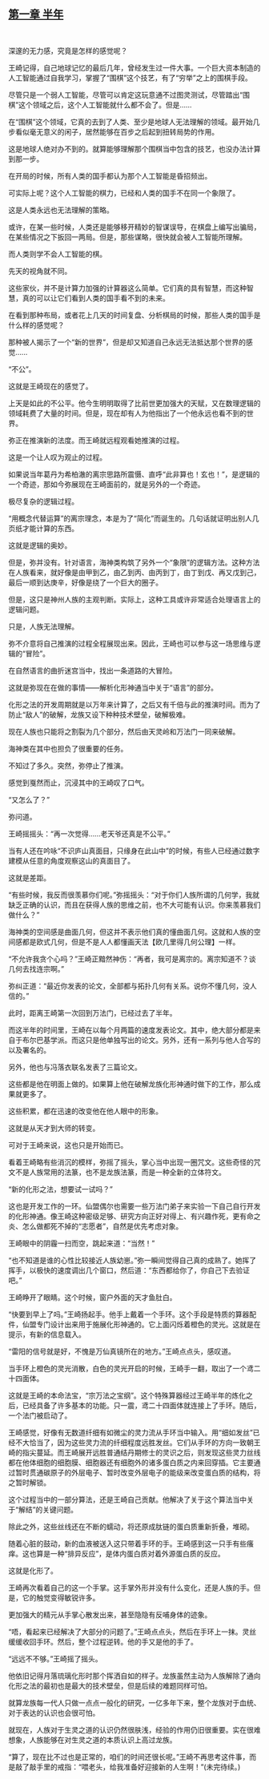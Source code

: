 ## [第一章 半年](https://www.xxbiquge.com/11_11207/9115633.html)
﻿

  深邃的无力感，究竟是怎样的感觉呢？

  王崎记得，自己地球记忆的最后几年，曾经发生过一件大事。一个巨大资本制造的人工智能通过自我学习，掌握了“围棋”这个技艺，有了“穷举”之上的围棋手段。

  尽管只是一个弱人工智能，尽管可以肯定这玩意通不过图灵测试，尽管踏出“围棋”这个领域之后，这个人工智能就什么都不会了。但是……

  在“围棋”这个领域，它真的去到了人类、至少是地球人无法理解的领域。最开始几步看似毫无意义的闲子，居然能够在百步之后起到扭转局势的作用。

  这是地球人绝对办不到的。就算能够理解那个围棋当中包含的技艺，也没办法计算到那一步。

  在开局的时候，所有人类的国手都认为那个人工智能是昏招频出。

  可实际上呢？这个人工智能的棋力，已经和人类的国手不在同一个象限了。

  这是人类永远也无法理解的策略。

  或许，在某一些时候，人类还是能够移开精妙的智谋误导，在棋盘上编写出骗局，在某些情况之下扳回一两局。但是，那些谋略，很快就会被人工智能所理解。

  而人类则学不会人工智能的棋。

  先天的视角就不同。

  这些家伙，并不是计算力加强的计算器这么简单。它们真的具有智慧，而这种智慧，真的可以让它们看到人类的国手看不到的未来。

  在看到那种布局，或者花上几天的时间复盘、分析棋局的时候，那些人类的国手是什么样的感觉呢？

  那种被人揭示了一个“新的世界”，但是却又知道自己永远无法抵达那个世界的感觉……

  “不公”。

  这就是王崎现在的感觉了。

  上天是如此的不公平。他今生明明取得了比前世更加强大的天赋，又在数理逻辑的领域耗费了大量的时间。但是，现在却有人为他指出了一个他永远也看不到的世界。

  弥正在推演新的法度。而王崎就远程观看她推演的过程。

  这是一个让人叹为观止的过程。

  如果说当年葛丹为希柏澈的离宗思路所震慑、直呼“此非算也！玄也！”，是逻辑的一个奇迹，那如今弥展现在王崎面前的，就是另外的一个奇迹。

  极尽复杂的逻辑过程。

  “用概念代替运算”的离宗理念，本是为了“简化”而诞生的。几句话就证明出别人几页纸才能计算的东西。

  这就是逻辑的奥妙。

  但是，弥并没有。针对语言，海神类构筑了另外一个“象限”的逻辑方法。这种方法在人族看来，就好像是由甲到乙，由乙到丙、由丙到丁，由丁到戊、再又戊到己，最后一顺到达庚辛，好像是绕了一个巨大的圈子。

  但是，这只是神州人族的主观判断。实际上，这种工具或许非常适合处理语言上的逻辑问题。

  只是，人族无法理解。

  弥不介意将自己推演的过程全程展现出来。因此，王崎也可以参与这一场思维与逻辑的“冒险”。

  在自然语言的曲折迷宫当中，找出一条道路的大冒险。

  这就是弥现在在做的事情——解析化形神通当中关于“语言”的部分。

  化形之法的开发周期就是以万年来计算了，之后又有千倍与此的推演时间。而为了防止“敌人”的破解，龙族又设下种种技术壁垒，破解极难。

  现在人族也只能将之割裂为几个部分，然后由天灵岭和万法门一同来破解。

  海神类在其中也担负了很重要的任务。

  不知过了多久。突然，弥停止了推演。

  感觉到戛然而止，沉浸其中的王崎叹了口气。

  “又怎么了？”

  弥问道。

  王崎摇摇头：“再一次觉得……老天爷还真是不公平。”

  当有人还在吟咏“不识庐山真面目，只缘身在此山中”的时候，有些人已经通过数字建模从任意的角度观察这山的真面目了。

  这就是差距。

  “有些时候，我反而很羡慕你们呢。”弥摇摇头：“对于你们人族所谓的几何学，我就缺乏正确的认识，而且在获得人族的思维之前，也不大可能有认识。你来羡慕我们做什么？”

  海神类的空间感是曲面几何，但这并不表示他们真的懂曲面几何。这就和人族的空间感都是欧式几何，但是不是人人都懂画天法【欧几里得几何公理】一样。

  “不允许我贪个心吗？”王崎正黯然神伤：“再者，我可是离宗的。离宗知道不？谈几何去找连宗啊。”

  弥纠正道：“最近你发表的论文，全部都与拓扑几何有关系。说你不懂几何，没人信的。”

  此时，距离王崎第一次回到万法门，已经过去了半年。

  而这半年的时间里，王崎在以每个月两篇的速度发表论文。其中，绝大部分都是来自于布尔巴基学派。而这只是他单独写出的论文。另外，还有一系列与他人合写的以及署名的。

  另外，他也与冯落衣联名发表了三篇论文。

  这些都是他在明面上做的。如果算上他在破解龙族化形神通时做下的工作，那么成果就更多了。

  这些积累，都在迅速的改变他在他人眼中的形象。

  这就是从天才到大师的转变。

  可对于王崎来说，这也只是开始而已。

  看着王崎略有些消沉的模样，弥摇了摇头，掌心当中出现一圈咒文。这些奇怪的咒文不是人族常用的法篆，也不是龙族法篆，而是一种全新的立体符文。

  “新的化形之法，想要试一试吗？”

  这也是开发工作的一环。仙盟偶尔也需要一些万法门弟子来实验一下自己自行开发的化形神通。像王崎这种密级足够、研究方向正好对得上、有兴趣作死，更有命之炎、怎么做都死不掉的“志愿者”，自然是优先考虑对象。

  王崎眼中的阴霾一扫而空，跳起来道：“当然！”

  “也不知道是谁的心性比较接近人族幼崽。”弥一瞬间觉得自己真的成熟了。她挥了挥手，以极快的速度调出几个窗口，然后道：“东西都给你了，你自己下去验证吧。”

  王崎睁开了眼睛。这个时候，窗户外面的天才鱼肚白。

  “快要到早上了吗。”王崎扬起手。他手上戴着一个手环。这个手段是特质的算器配件，仙盟专门设计出来用于施展化形神通的。它上面闪烁着橙色的灵光。这就是在提示，有新的信息载入。

  “雷阳的信号就是好，不愧是万仙真镜所在的地方。”王崎点点头，感叹道。

  当手环上橙色的灵光消散，白色的灵光开启的时候，王崎手一翻，取出了一个鸢二十四面体。

  这就是王崎的本命法宝，“宗万法之宝纲”。这个特殊算器经过王崎半年的炼化之后，已经具备了许多基本的功能。只一震，鸢二十四面体就连接上了手环。随后，一个法门被启动了。

  王崎感觉，好像有无数道纤细有如微尘的灵力流从手环当中输入。用“细如发丝”已经不大恰当了，因为这些灵力流的纤细程度远胜发丝。它们从手环的方向一致朝王崎的指尖蔓延。而王崎展开远胜普通结丹期修士的灵识之后，则发现这些灵力丝线都在他体细胞的细胞膜、细胞器还有细胞外的诸多蛋白质之内来回穿插。它主要通过暂时贯通碳原子的外层电子、暂时改变外层电子的能级来改变蛋白质的结构，将之暂时解锁。

  这个过程当中的一部分算法，还是王崎自己贡献。他解决了关于这个算法当中关于“解结”的关键问题。

  除此之外，这些丝线还在不断的蠕动，将还原成肽链的蛋白质重新折叠，堆砌。

  随着心脏的鼓动，新的血液被送入这只带着手环的手。王崎感到这一只手有些瘙痒。这也算是一种“排异反应”，是体内蛋白质对着外源蛋白质的反应。

  这就是化形了。

  王崎再次看着自己的这一个手掌。这手掌外形并没有什么变化，还是人族的手。但是，它的触觉变得敏锐许多。

  更加强大的精元从手掌心散发出来，甚至隐隐有反哺身体的迹象。

  “唔，看起来已经解决了大部分的问题了。”王崎点点头，然后在手环上一抹。灵丝缓缓收回手环。然后，整个过程逆转。他的手又是他的手了。

  “远远不不够。”王崎摇了摇头。

  他依旧记得月落琉璃化形时那个挥洒自如的样子。龙族虽然主动为人族解除了通向化形之法的最初也是最大的技术壁垒，但是后续的难题同样可怕。

  就算龙族每一代人只做一点点一般化的研究，一亿多年下来，整个龙族对于血统、对于表达的认识也会很可怕。

  就现在，人族对于生灵之道的认识仍然很肤浅，经验的作用仍旧很重要。实在很难想象，人族能够在对生灵之道的本质认识上高过龙族。

  “算了，现在比不过也是正常的，咱们的时间还很长呢。”王崎不再思考这件事，而是敲了敲手里的戒指：“喂老头，给我准备好迎接新的人生啊！”(未完待续。)
